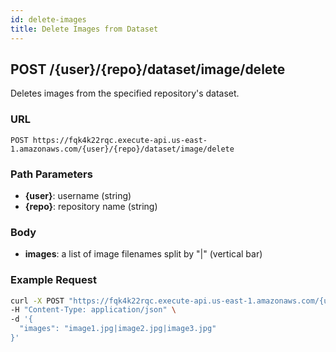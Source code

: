 ```yaml
---
id: delete-images
title: Delete Images from Dataset
---
```


## POST /\{user\}/\{repo\}/dataset/image/delete

Deletes images from the specified repository's dataset.

### URL

`POST https://fqk4k22rqc.execute-api.us-east-1.amazonaws.com/{user}/{repo}/dataset/image/delete`

### Path Parameters

- **\{user\}**: username (string)
- **\{repo\}**: repository name (string)

### Body

- **images**: a list of image filenames split by "|" (vertical bar)

### Example Request

```bash
curl -X POST "https://fqk4k22rqc.execute-api.us-east-1.amazonaws.com/{user}/{repo}/dataset/image/delete" \
-H "Content-Type: application/json" \
-d '{
  "images": "image1.jpg|image2.jpg|image3.jpg"
}'